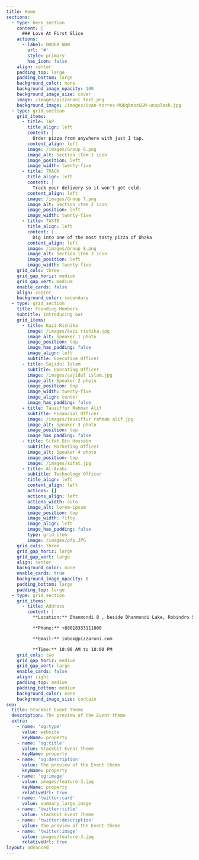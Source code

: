 ```yaml
---
title: Home
sections:
  - type: hero_section
    content: |
      ### Love At First Slice
    actions:
      - label: ORDER NOW
        url: '#'
        style: primary
        has_icon: false
    align: center
    padding_top: large
    padding_bottom: large
    background_color: none
    background_image_opacity: 100
    background_image_size: cover
    image: /images/pizzaroni text.png
    background_image: /images/ivan-torres-MQUqbmszGGM-unsplash.jpg
  - type: grid_section
    grid_items:
      - title: TAP
        title_align: left
        content: |
          Order pizza from anywhere with just 1 tap.
        content_align: left
        image: /images/Group 6.png
        image_alt: Section item 1 icon
        image_position: left
        image_width: twenty-five
      - title: TRACK
        title_align: left
        content: |
          Track your delivery so it won't get cold.
        content_align: left
        image: /images/Group 7.png
        image_alt: Section item 2 icon
        image_position: left
        image_width: twenty-five
      - title: TASTE
        title_align: left
        content: |
          Dig into one of the most tasty pizza of Dhaka
        content_align: left
        image: /images/Group 8.png
        image_alt: Section item 3 icon
        image_position: left
        image_width: twenty-five
    grid_cols: three
    grid_gap_horiz: medium
    grid_gap_vert: medium
    enable_cards: false
    align: center
    background_color: secondary
  - type: grid_section
    title: Founding Members
    subtitle: Introducing our
    grid_items:
      - title: Kazi Rishika
        image: /images/kazi rishika.jpg
        image_alt: Speaker 1 photo
        image_position: top
        image_has_padding: false
        image_align: left
        subtitle: Executive Officer
      - title: Sajidul Islam
        subtitle: Operating Officer
        image: /images/sajidul islam.jpg
        image_alt: Speaker 2 photo
        image_position: top
        image_width: twenty-five
        image_align: center
        image_has_padding: false
      - title: Tausiffur Rahman Alif
        subtitle: Financial Officer
        image: /images/tausiffur rahman alif.jpg
        image_alt: Speaker 3 photo
        image_position: top
        image_has_padding: false
      - title: Sifat Bin Hossain
        subtitle: Marketing Officer
        image_alt: Speaker 4 photo
        image_position: top
        image: /images/sifat.jpg
      - title: Al-Arabi
        subtitle: Technology Officer
        title_align: left
        content_align: left
        actions: []
        actions_align: left
        actions_width: auto
        image_alt: lorem-ipsum
        image_position: top
        image_width: fifty
        image_align: left
        image_has_padding: false
        type: grid_item
        image: /images/pfp.JPG
    grid_cols: three
    grid_gap_horiz: large
    grid_gap_vert: large
    align: center
    background_color: none
    enable_cards: true
    background_image_opacity: 0
    padding_bottom: large
    padding_top: large
  - type: grid_section
    grid_items:
      - title: Address
        content: |
          **Location:** Dhanmondi 8 , beside Dhanmondi Lake, Robindro Sorobor.

          **Phone:** +88018333111000

          **Email:** inbox@pizzaroni.com

          **Time:** 10:00 AM to 10:00 PM
    grid_cols: two
    grid_gap_horiz: medium
    grid_gap_vert: large
    enable_cards: false
    align: right
    padding_top: medium
    padding_bottom: medium
    background_color: none
    background_image_size: contain
seo:
  title: Stackbit Event Theme
  description: The preview of the Event theme
  extra:
    - name: 'og:type'
      value: website
      keyName: property
    - name: 'og:title'
      value: Stackbit Event Theme
      keyName: property
    - name: 'og:description'
      value: The preview of the Event theme
      keyName: property
    - name: 'og:image'
      value: images/feature-3.jpg
      keyName: property
      relativeUrl: true
    - name: 'twitter:card'
      value: summary_large_image
    - name: 'twitter:title'
      value: Stackbit Event Theme
    - name: 'twitter:description'
      value: The preview of the Event theme
    - name: 'twitter:image'
      value: images/feature-3.jpg
      relativeUrl: true
layout: advanced
---
```

